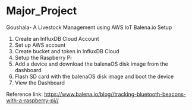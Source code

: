 # Major_Project
Goushala- A Livestock Management using AWS IoT
Balena.io Setup

1. Create an InfluxDB Cloud Account
2. Set up AWS account
3. Create bucket and token in InfluxDB Cloud
4. Setup the Raspberry Pi
5. Add a device and download the balenaOS disk image from the dashboard
6. Flash SD card with the balenaOS disk image and boot the device
7. View the Dashboard


Reference link:
https://www.balena.io/blog//tracking-bluetooth-beacons-with-a-raspberry-pi//
